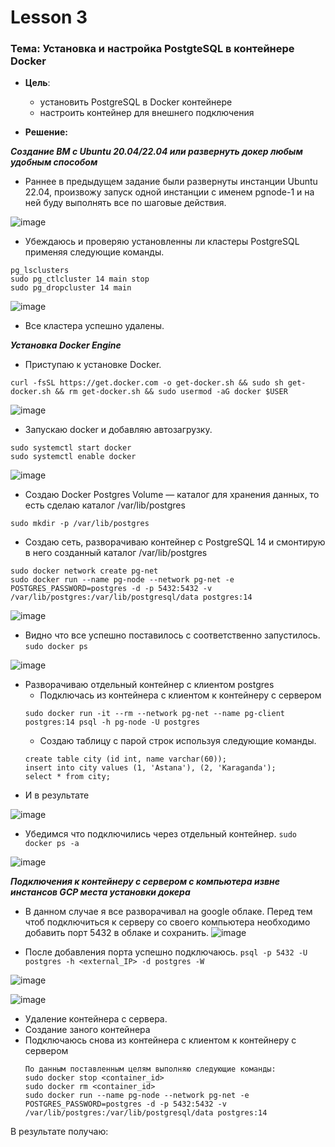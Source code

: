 # Lesson 3
### Тема: Установка и настройка PostgteSQL в контейнере Docker
* __Цель__:
  * установить PostgreSQL в Docker контейнере
  * настроить контейнер для внешнего подключения

* __Решение:__

___Cоздание ВМ с Ubuntu 20.04/22.04 или развернуть докер любым удобным способом___

* Раннее в предыдущем задание были развернуты инстанции Ubuntu 22.04, произвожу запуск одной инстанции с именем pgnode-1 и на ней буду выполнять все по шаговые действия.

![image](https://user-images.githubusercontent.com/85208391/198849625-407b2ffa-7d62-43fc-be14-3f7e0bf1661f.png)

* Убеждаюсь и проверяю установленны ли кластеры PostgreSQL применяя следующие команды.

``` 
pg_lsclusters
sudo pg_ctlcluster 14 main stop
sudo pg_dropcluster 14 main
```

![image](https://user-images.githubusercontent.com/85208391/198852411-50128c7f-b8f5-4ba6-b15c-d79678b42e44.png)

* Все кластера успешно удалены.

___Установка Docker Engine___

* Приступаю к установке Docker.
```
curl -fsSL https://get.docker.com -o get-docker.sh && sudo sh get-docker.sh && rm get-docker.sh && sudo usermod -aG docker $USER
```

![image](https://user-images.githubusercontent.com/85208391/198853185-945f4d3a-38d7-4ee8-93e7-a05566b0a077.png)

* Запускаю docker и добавляю автозагрузку.

```
sudo systemctl start docker
sudo systemctl enable docker
```

![image](https://user-images.githubusercontent.com/85208391/198853447-8c2f0c8c-9b9c-4e98-8c66-83b670f304c6.png)

* Создаю Docker Postgres Volume — каталог для хранения данных, то есть сделаю каталог /var/lib/postgres
```
sudo mkdir -p /var/lib/postgres
```

* Создаю сеть, разворачиваю контейнер с PostgreSQL 14 и смонтирую в него созданный каталог /var/lib/postgres
```
sudo docker network create pg-net
sudo docker run --name pg-node --network pg-net -e POSTGRES_PASSWORD=postgres -d -p 5432:5432 -v /var/lib/postgres:/var/lib/postgresql/data postgres:14
```

![image](https://user-images.githubusercontent.com/85208391/198855489-a0d8c526-c5ca-4db1-adb0-a7fd42e33cb3.png)

* Видно что все успешно поставилось c соответственно запустилось.
``` sudo docker ps ```

![image](https://user-images.githubusercontent.com/85208391/198858160-5fc0c349-dae9-4651-992c-942b133c841d.png)


* Разворачиваю отдельный контейнер с клиентом postgres
   * Подключась из контейнера с клиентом к контейнеру с сервером
   ``` 
   sudo docker run -it --rm --network pg-net --name pg-client postgres:14 psql -h pg-node -U postgres 
   ```
   * Создаю таблицу с парой строк используя следующие команды.
   ```
   create table city (id int, name varchar(60));
   insert into city values (1, 'Astana'), (2, 'Karaganda');
   select * from city;
   ```
* И в результате 

![image](https://user-images.githubusercontent.com/85208391/198858660-c40b5e11-6083-46cc-b0d9-b5f50669bf58.png)

* Убедимся что подключились через отдельный контейнер. ```sudo docker ps -a```

![image](https://user-images.githubusercontent.com/85208391/198859156-f0c2f77d-af92-49c7-b54b-52decf6c0fcc.png)


___Подключения к контейнеру с сервером с компьютера извне инстансов GCP места установки докера___
* В данном случае я все разворачивал на google облаке. Перед тем чтоб подключиться к серверу со своего компьютера необходимо добавить порт 5432 в облаке и сохранить.
![image](https://user-images.githubusercontent.com/85208391/198860710-447219ec-23af-48db-abde-ce76b7bdf607.png)



* После добавления порта успешно подключаюсь. ```psql -p 5432 -U postgres -h <external_IP> -d postgres -W```

![image](https://user-images.githubusercontent.com/85208391/198860761-be889ff6-c393-45c6-b1b3-5db308bb2c3d.png)


![image](https://user-images.githubusercontent.com/85208391/198861281-6ad57844-756f-42e0-8f04-0698f4bb754c.png)

* Удаление контейнера с сервера.
* Создание заного контейнера
* Подключаюсь снова из контейнера с клиентом к контейнеру с сервером
  ``` 
  По данным поставленным целям выполняю следующие команды:
  sudo docker stop <container_id>
  sudo docker rm <container_id>
  sudo docker run --name pg-node --network pg-net -e POSTGRES_PASSWORD=postgres -d -p 5432:5432 -v /var/lib/postgres:/var/lib/postgresql/data postgres:14
  ```
В результате получаю:





